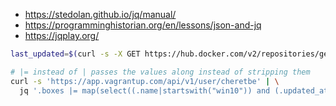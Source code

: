 * https://stedolan.github.io/jq/manual/
* https://programminghistorian.org/en/lessons/json-and-jq
* https://jqplay.org/

```bash
last_updated=$(curl -s -X GET https://hub.docker.com/v2/repositories/geerlingguy/docker-ubuntu2004-ansible/tags/latest | jq .last_updated)

# |= instead of | passes the values along instead of stripping them
curl -s 'https://app.vagrantup.com/api/v1/user/cheretbe' | \
  jq '.boxes |= map(select((.name|startswith("win10")) and (.updated_at <= "2020-06-29"))) | .boxes[] | [.name, .current_version.version, .updated_at]'
```
